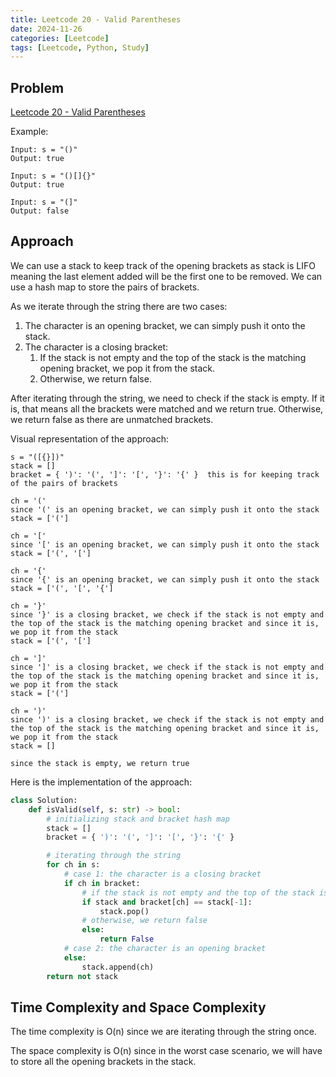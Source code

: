 ```yaml
---
title: Leetcode 20 - Valid Parentheses
date: 2024-11-26
categories: [Leetcode]
tags: [Leetcode, Python, Study]
---
```


## Problem

[Leetcode 20 - Valid Parentheses](https://leetcode.com/problems/valid-parentheses/)

Example:
```
Input: s = "()"
Output: true

Input: s = "()[]{}"
Output: true

Input: s = "(]"
Output: false
```

## Approach

We can use a stack to keep track of the opening brackets as stack is LIFO meaning the last element added will be the first one to be removed. We can use a hash map to store the pairs of brackets.

As we iterate through the string there are two cases:
1. The character is an opening bracket, we can simply push it onto the stack.
1. The character is a closing bracket:
    1. If the stack is not empty and the top of the stack is the matching opening bracket, we pop it from the stack.
    1. Otherwise, we return false.

After iterating through the string, we need to check if the stack is empty. If it is, that means all the brackets were matched and we return true. Otherwise, we return false as there are unmatched brackets.

Visual representation of the approach:
```
s = "([{}])"
stack = []
bracket = { ')': '(', ']': '[', '}': '{' }  this is for keeping track of the pairs of brackets

ch = '('
since '(' is an opening bracket, we can simply push it onto the stack
stack = ['(']

ch = '['
since '[' is an opening bracket, we can simply push it onto the stack
stack = ['(', '[']

ch = '{'
since '{' is an opening bracket, we can simply push it onto the stack
stack = ['(', '[', '{']

ch = '}'
since '}' is a closing bracket, we check if the stack is not empty and the top of the stack is the matching opening bracket and since it is, we pop it from the stack
stack = ['(', '[']

ch = ']'
since ']' is a closing bracket, we check if the stack is not empty and the top of the stack is the matching opening bracket and since it is, we pop it from the stack
stack = ['(']

ch = ')'
since ')' is a closing bracket, we check if the stack is not empty and the top of the stack is the matching opening bracket and since it is, we pop it from the stack
stack = []

since the stack is empty, we return true
```

Here is the implementation of the approach:
```python
class Solution:
    def isValid(self, s: str) -> bool:
        # initializing stack and bracket hash map
        stack = []
        bracket = { ')': '(', ']': '[', '}': '{' }

        # iterating through the string
        for ch in s:
            # case 1: the character is a closing bracket
            if ch in bracket:
                # if the stack is not empty and the top of the stack is the matching opening bracket
                if stack and bracket[ch] == stack[-1]:
                    stack.pop()
                # otherwise, we return false
                else:
                    return False
            # case 2: the character is an opening bracket
            else:
                stack.append(ch)
        return not stack
```

## Time Complexity and Space Complexity

The time complexity is O(n) since we are iterating through the string once.

The space complexity is O(n) since in the worst case scenario, we will have to store all the opening brackets in the stack.
